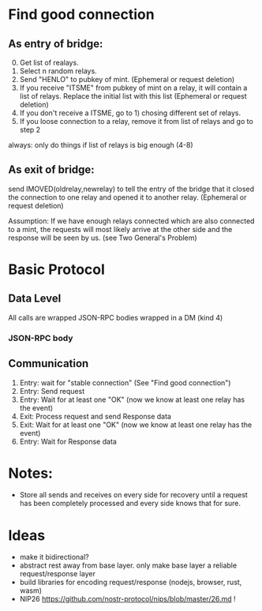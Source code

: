 # Find good connection

## As entry of bridge: ##
0) Get list of realays.
1) Select n random relays.
2) Send "HENLO" to pubkey of mint. (Ephemeral or request deletion)
3) If you receive "ITSME" from pubkey of mint on a relay, it will contain a list of relays. Replace the initial list with this list (Ephemeral or request deletion)
4) If you don't receive a ITSME, go to 1) chosing different set of relays.
5) If you loose connection to a relay, remove it from list of relays and go to step 2

always: only do things if list of relays is big enough (4-8)

## As exit of bridge: ##
send IMOVED(oldrelay,newrelay) to tell the entry of the bridge that it closed the connection to one relay and opened it to another relay. (Ephemeral or request deletion)

Assumption: If we have enough relays connected which are also connected to a mint, the requests will
most likely arrive at the other side and the response will be seen by us. (see Two General's Problem)

# Basic Protocol
## Data Level
All calls are wrapped JSON-RPC bodies wrapped in a DM (kind 4)
### JSON-RPC body

## Communication
1) Entry: wait for "stable connection" (See "Find good connection")
2) Entry: Send request
3) Entry: Wait for at least one "OK" (now we know at least one relay has the event)
4) Exit: Process request and send Response data
5) Exit: Wait for at least one "OK" (now we know at least one relay has the event)
6) Entry: Wait for Response data

# Notes:

* Store all sends and receives on every side for recovery until a request has been completely processed
and every side knows that for sure.

# Ideas
* make it bidirectional?
* abstract rest away from base layer. only make base layer a reliable request/response layer
* build libraries for encoding request/response (nodejs, browser, rust, wasm)
* NIP26 https://github.com/nostr-protocol/nips/blob/master/26.md !